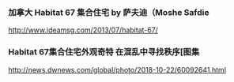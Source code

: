 ### 加拿大 Habitat 67 集合住宅 by 萨夫迪（Moshe Safdie
http://www.ideamsg.com/2013/07/habitat-67/
### Habitat 67集合住宅外观奇特 在混乱中寻找秩序[图集
http://news.dwnews.com/global/photo/2018-10-22/60092641.html